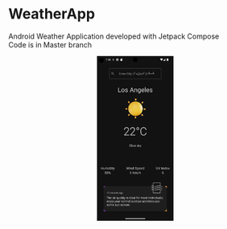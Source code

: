 # WeatherApp
Android Weather Application developed with Jetpack Compose
<br/>Code is in Master branch
<p align="center">
<img src="https://github.com/EgeKarabacak/WeatherApp/blob/master/app/src/main/res/drawable/WeatherApp.png" width=30% height=30%>
</p>
